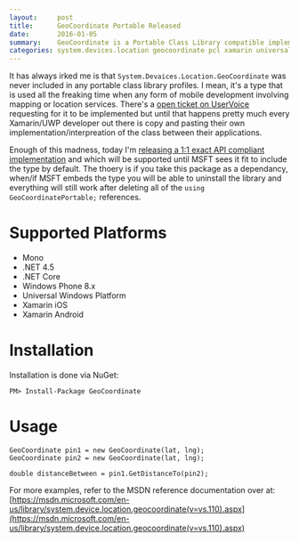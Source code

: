 ```yaml
---
layout:     post
title:      GeoCoordinate Portable Released
date:       2016-01-05
summary:    GeoCoordinate is a Portable Class Library compatible implementation of System.Device.Location.GeoCoordinate. It is an exact 1:1 API compliant implementation and will be supported until MSFT sees it fit to embed the type. Which at that point this implementation will cease development/support and you will be able to simply remove this package and everything will still work.
categories: system.devices.location geocoordinate pcl xamarin universal-windows-platform windows-phone
---
```

It has always irked me is that `System.Devaices.Location.GeoCoordinate` was never included in any portable class library profiles. I mean, it's a type that is used all the freaking time when any form of mobile development involving mapping or location services. There's a [open ticket on UserVoice](https://visualstudio.uservoice.com/forums/121579-visual-studio-2015/suggestions/5221530-geocoordinate-class-included-in-portable-class-lib) requesting for it to be implemented but until that happens pretty much every Xamarin/UWP developer out there is copy and pasting their own implementation/interpreation of the class between their applications.

Enough of this madness, today I'm [releasing a 1:1 exact API compliant implementation](https://github.com/ghuntley/geocoordinate) and which will be supported until MSFT sees it fit to include the type by default. The thoery is if you take this package as a dependancy, when/if MSFT embeds the type you will be able to uninstall the library and everything will still work after deleting all of the `using GeoCoordinatePortable;` references.

# Supported Platforms

* Mono
* .NET 4.5
* .NET Core
* Windows Phone 8.x
* Universal Windows Platform
* Xamarin iOS
* Xamarin Android

# Installation
Installation is done via NuGet:

    PM> Install-Package GeoCoordinate
    
# Usage

    GeoCoordinate pin1 = new GeoCoordinate(lat, lng);
    GeoCoordinate pin2 = new GeoCoordinate(lat, lng);
    
    double distanceBetween = pin1.GetDistanceTo(pin2);

For more examples, refer to the MSDN reference documentation over at: [https://msdn.microsoft.com/en-us/library/system.device.location.geocoordinate(v=vs.110).aspx](https://msdn.microsoft.com/en-us/library/system.device.location.geocoordinate(v=vs.110).aspx)
